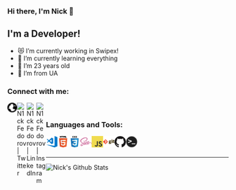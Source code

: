 ### Hi there, I'm Nick  👋

## I'm a Developer!
- 😻 I’m currently working in Swipex!
- 💪 I’m currently learning everything 
- 🥺 I’m 23 years old
- 👀 I’m from UA

### Connect with me:

[<img align="left" alt="N1ckFedorov" width="22px" src="https://raw.githubusercontent.com/iconic/open-iconic/master/svg/globe.svg" />][website]
[<img align="left" alt="N1ckFedorov | Twitter" width="22px" src="https://cdn.jsdelivr.net/npm/simple-icons@v3/icons/twitter.svg" />][twitter]
[<img align="left" alt="N1ckFedorov | LinkedIn" width="22px" src="https://cdn.jsdelivr.net/npm/simple-icons@v3/icons/linkedin.svg" />][linkedin]
[<img align="left" alt="N1ckFedorov | Instagram" width="22px" src="https://cdn.jsdelivr.net/npm/simple-icons@v3/icons/instagram.svg" />][instagram]

<br />

### Languages and Tools:

<img align="left" alt="Visual Studio Code" width="26px" src="https://raw.githubusercontent.com/github/explore/80688e429a7d4ef2fca1e82350fe8e3517d3494d/topics/visual-studio-code/visual-studio-code.png"/>
<img align="left" alt="HTML5" width="26px" src="https://raw.githubusercontent.com/github/explore/80688e429a7d4ef2fca1e82350fe8e3517d3494d/topics/html/html.png" />
<img align="left" alt="CSS3" width="26px" src="https://raw.githubusercontent.com/github/explore/80688e429a7d4ef2fca1e82350fe8e3517d3494d/topics/css/css.png" />
<img align="left" alt="Sass" width="26px" src="https://raw.githubusercontent.com/github/explore/80688e429a7d4ef2fca1e82350fe8e3517d3494d/topics/sass/sass.png" />
<img align="left" alt="JavaScript" width="26px" src="https://raw.githubusercontent.com/github/explore/80688e429a7d4ef2fca1e82350fe8e3517d3494d/topics/javascript/javascript.png" />
<img align="left" alt="Git" width="26px" src="https://raw.githubusercontent.com/github/explore/80688e429a7d4ef2fca1e82350fe8e3517d3494d/topics/git/git.png" />
<img align="left" alt="GitHub" width="26px" src="https://raw.githubusercontent.com/github/explore/78df643247d429f6cc873026c0622819ad797942/topics/github/github.png" />
<img align="left" alt="HTML5" width="26px" src="https://raw.githubusercontent.com/github/explore/80688e429a7d4ef2fca1e82350fe8e3517d3494d/topics/terminal/terminal.png" />

<br />
<br />


---

<img align="left" alt="Nick's Github Stats" src="https://github-readme-stats.vercel.app/api?username=N1ckFedorov&show_icons=true&hide_border=true" />

[website]: https://github.com/N1ckFedorov
[twitter]: https://twitter.com/n1ck_root
[instagram]: https://www.instagram.com/n1ck_fedorov/
[linkedin]: https://www.linkedin.com/in/nick-fedorov-301190161/
